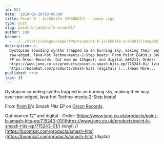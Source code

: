```yaml
---
id: 821
date: '2019-05-10T00:00:00'
title: Point B - Jackknife (ORSON017) - Loose Lips
type: post
slug: point-b-jackknife-orson017
author: 100
banner:
  - ../../static/images/importPosts/point-b-jackknife-orson017/image821.jpeg
description: >-
  Dystopian sounding synths trapped in an burning sky, making their way over
  raw-edged, lava-hot Techno-meets-2-Step beats! From Point B&#39;s Smash Hits
  EP on Orson Records. Out now on 12&quot; and digital &#8211; Order:
  https://www.juno.co.uk/products/point-b-smash-hits-ep/715243-01/ (vinyl) //
  https://boomkat.com/products/smash-hits (digital) [...]Read More...
published: true
tags: []
---
```

Dystopian sounding synths trapped in an burning sky, making their way over raw-edged, lava-hot Techno-meets-2-Step beats!

From [Point B](https://www.discogs.com/artist/84578-Point-B)'s _Smash Hits_ EP on [Orson Records](https://www.discogs.com/label/25858-Orson-Records).

Out now on 12" and digital – Order: [](https://www.juno.co.uk/products/point-b-smash-hits-ep/715243-01/)[https://www.juno.co.uk/products/point-b-smash-hits-ep/715243-01/](https://www.juno.co.uk/products/point-b-smash-hits-ep/715243-01/) (vinyl) // [](https://boomkat.com/products/smash-hits)[https://boomkat.com/products/smash-hits](https://boomkat.com/products/smash-hits) (digital)